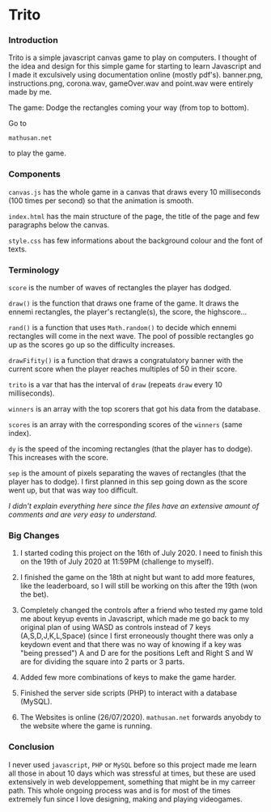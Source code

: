 # Trito

### Introduction
Trito is a simple javascript canvas game to play on computers. I thought of the idea and design for this simple game for starting to learn Javascript and I made it exculsively using documentation online (mostly pdf's).
banner.png, instructions.png, corona.wav, gameOver.wav and point.wav were entirely made by me.

The game: Dodge the rectangles coming your way (from top to bottom).

Go to 
```
mathusan.net
``` 
to play the game.


### Components
`canvas.js` has the whole game in a canvas that draws every 10 milliseconds (100 times per second) so that the animation is smooth.

`index.html` has the main structure of the page, the title of the page and few paragraphs below the canvas.

`style.css` has few informations about the background colour and the font of texts.


### Terminology
`score` is the number of waves of rectangles the player has dodged.

`draw()` is the function that draws one frame of the game. It draws the ennemi rectangles, the player's rectangle(s), the score, the highscore...

`rand()` is a function that uses `Math.random()` to decide which ennemi rectangles will come in the next wave. The pool of possible rectangles go up as the scores go up so the difficulty increases.

`drawFifity()` is a function that draws a congratulatory banner with the current score when the player reaches multiples of 50 in their score.

`trito` is a var that has the interval of `draw` (repeats `draw` every 10 milliseconds).

`winners` is an array with the top scorers that got his data from the database.

`scores` is an array with the corresponding scores of the `winners` (same index).

`dy` is the speed of the incoming rectangles (that the player has to dodge). This increases with the score. 

`sep` is the amount of pixels separating the waves of rectangles (that the player has to dodge). I first planned in this sep going down as the score went up, but that was way too difficult.

*I didn't explain everything here since the files have an extensive amount of comments and are very easy to understand.*


### Big Changes
1. I started coding this project on the 16th of July 2020. I need to finish this on the 19th of July 2020 at 11:59PM (challenge to myself).

2. I finished the game on the 18th at night but want to add more features, like the leaderboard, so I will still be working on this after the 19th (won the bet).

3. Completely changed the controls after a friend who tested my game told me about keyup events in Javascript, which made me go back to my original plan of using WASD as controls instead of 7 keys (A,S,D,J,K,L,Space) (since I first erroneously thought there was only a keydown event and that there was no way of knowing if a key was "being pressed")
	A and D are for the positions Left and Right
	S and W are for dividing the square into 2 parts or 3 parts.

4. Added few more combinations of keys to make the game harder.

5. Finished the server side scripts (PHP) to interact with a database (MySQL). 

6. The Websites is online (26/07/2020).
`mathusan.net` forwards anyobdy to the website where the game is running.


### Conclusion
I never used `javascript`, `PHP` or `MySQL` before so this project made me learn all those in about 10 days which was stressful at times, but these are used extensively in web developpement, something that might be in my carreer path.
This whole ongoing process was and is for most of the times extremely fun since I love designing, making and playing videogames.